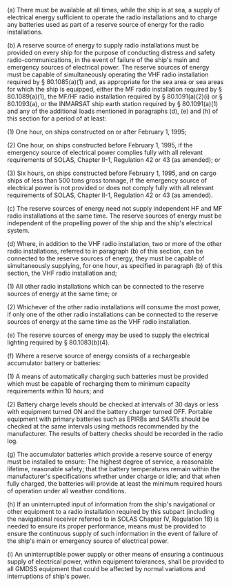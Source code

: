 (a) There must be available at all times, while the ship is at sea, a supply of electrical energy sufficient to operate the radio installations and to charge any batteries used as part of a reserve source of energy for the radio installations.
                

(b) A reserve source of energy to supply radio installations must be provided on every ship for the purpose of conducting distress and safety radio-communications, in the event of failure of the ship's main and emergency sources of electrical power. The reserve sources of energy must be capable of simultaneously operating the VHF radio installation required by § 80.1085(a)(1) and, as appropriate for the sea area or sea areas for which the ship is equipped, either the MF radio installation required by § 80.1089(a)(1), the MF/HF radio installation required by § 80.1091(a)(2)(i) or § 80.1093(a), or the INMARSAT ship earth station required by § 80.1091(a)(1) and any of the additional loads mentioned in paragraphs (d), (e) and (h) of this section for a period of at least:

(1) One hour, on ships constructed on or after February 1, 1995;

(2) One hour, on ships constructed before February 1, 1995, if the emergency source of electrical power complies fully with all relevant requirements of SOLAS, Chapter II-1, Regulation 42 or 43 (as amended); or

(3) Six hours, on ships constructed before February 1, 1995, and on cargo ships of less than 500 tons gross tonnage, if the emergency source of electrical power is not provided or does not comply fully with all relevant requirements of SOLAS, Chapter II-1, Regulation 42 or 43 (as amended).

(c) The reserve sources of energy need not supply independent HF and MF radio installations at the same time. The reserve sources of energy must be independent of the propelling power of the ship and the ship's electrical system.

(d) Where, in addition to the VHF radio installation, two or more of the other radio installations, referred to in paragraph (b) of this section, can be connected to the reserve sources of energy, they must be capable of simultaneously supplying, for one hour, as specified in paragraph (b) of this section, the VHF radio installation and;

(1) All other radio installations which can be connected to the reserve sources of energy at the same time; or

(2) Whichever of the other radio installations will consume the most power, if only one of the other radio installations can be connected to the reserve sources of energy at the same time as the VHF radio installation.

(e) The reserve sources of energy may be used to supply the electrical lighting required by § 80.1083(b)(4).

(f) Where a reserve source of energy consists of a rechargeable accumulator battery or batteries:

(1) A means of automatically charging such batteries must be provided which must be capable of recharging them to minimum capacity requirements within 10 hours; and

(2) Battery charge levels should be checked at intervals of 30 days or less with equipment turned ON and the battery charger turned OFF. Portable equipment with primary batteries such as EPIRBs and SARTs should be checked at the same intervals using methods recommended by the manufacturer. The results of battery checks should be recorded in the radio log.

(g) The accumulator batteries which provide a reserve source of energy must be installed to ensure: The highest degree of service, a reasonable lifetime, reasonable safety; that the battery temperatures remain within the manufacturer's specifications whether under charge or idle; and that when fully charged, the batteries will provide at least the minimum required hours of operation under all weather conditions.

(h) If an uninterrupted input of information from the ship's navigational or other equipment to a radio installation required by this subpart (including the navigational receiver referred to in SOLAS Chapter IV, Regulation 18) is needed to ensure its proper performance, means must be provided to ensure the continuous supply of such information in the event of failure of the ship's main or emergency source of electrical power.

(i) An uninterruptible power supply or other means of ensuring a continuous supply of electrical power, within equipment tolerances, shall be provided to all GMDSS equipment that could be affected by normal variations and interruptions of ship's power.

